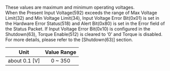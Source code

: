 These values are maximum and minimum operating voltages.  
When the Present Input Voltage(592) exceeds the range of Max Voltage Limit(32) and Min Voltage Limit(34), Input Voltage Error Bit(0x01) is set in the Hardware Error Status(518) and Alert Bit(0x80) is set in the Error field of the Status Packet. If Input Voltage Error Bit(0x10) is configured in the Shutdown(63), Torque Enable(512) is cleared to ‘0’ and Torque is disabled. For more details, please refer to the [Shutdown(63)] section.

|     Unit      | Value Range |
|:-------------:|:-----------:|
| about 0.1 [V] |   0 ~ 350   |
